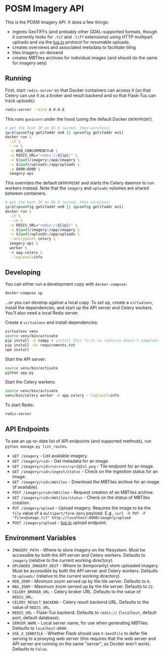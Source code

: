 # POSM Imagery API

This is the POSM Imagery API. It does a few things:

* ingests GeoTIFFs (and probably other GDAL-supported formats, though it currently looks for `.tif`
  and `.tiff` extensions) using HTTP multipart uploads and via the [tus.io](http://tus.io/) protocol
  for resumable uploads.
* creates overviews and associated metadata to facilitate tiling
* tiles imagery on-demand
* creates MBTiles archives for individual images (and should do the same for imagery sets)

## Running

First, start `redis-server` so that Docker containers can access it (so that Celery can use it as a
broker and result backend and so that Flask-Tus can track uploads):

```bash
redis-server --bind 0.0.0.0
```

This runs `gunicorn` under the hood (using the default Docker `ENTRYPOINT`).

```bash
# get the host IP on OS X (wired, then wireless)
ip=$(ipconfig getifaddr en0 || ipconfig getifaddr en1)
docker run \
  -it \
  --rm \
  -e WEB_CONCURRENCY=8 \
  -e REDIS_URL="redis://${ip}/" \
  -v $(pwd)/imagery:/app/imagery \
  -v $(pwd)/uploads:/app/uploads \
  -p 8000:8000 \
  imagery-api
```

This overrides the default `ENTRYPOINT` and starts the Celery daemon to run workers instead. Note
that the `imagery` and `uploads` volumes are shared between containers.

```bash
# get the host IP on OS X (wired, then wireless)
ip=$(ipconfig getifaddr en0 || ipconfig getifaddr en1)
docker run \
  -it \
  --rm \
  -e REDIS_URL="redis://${ip}/" \
  -v $(pwd)/imagery:/app/imagery \
  -v $(pwd)/uploads:/app/uploads \
  --entrypoint celery \
  imagery-api \
  worker \
  -A app.celery \
  --loglevel=info
```

## Developing

You can either run a development copy with `docker-compose`:

```bash
docker-compose up
```

...or you can develop against a local copy. To set up, create a `virtualenv`, install the
dependencies, and start up the API server and Celery workers. You'll also need a local Redis server.

Create a `virtualenv` and install dependencies:

```bash
virtualenv venv
source venv/bin/activate
pip install -U numpy # install this first so rasterio doesn't complain
pip install -Ur requirements.txt
npm install
```

Start the API server:

```bash
source venv/bin/activate
python app.py
```

Start the Celery workers:

```bash
source venv/bin/activate
venv/bin/celery worker -A app.celery --loglevel=info
```

To start Redis:

```bash
redis-server
```

## API Endpoints

To see an up-to-date list of API endpoints (and supported methods), run `python manage.py
list_routes`.

* `GET /imagery` - List available imagery.
* `GET /imagery/<id>` - Get metadata for an image.
* `GET /imagery/<id>/<z>/<x>/<y>[@2x].png` - Tile endpoint for an image.
* `GET /imagery/<id>/ingest/status` - Check on the ingestion status for an image.
* `GET /imagery/<id>/mbtiles` - Download the MBTiles archive for an image (if available).
* `POST /imagery/<id>/mbtiles` - Request creation of an MBTiles archive.
* `GET /imagery/<id>/mbtiles/status` - Check on the status of MBTiles creation.
* `PUT /imagery/upload` - Upload imagery. Requires the image to be the `file` value of a
  `multipart/form-data` payload. E.g., `curl -X PUT -F "file=@image.tif"
  http://localhost:8000/imagery/upload`
* `POST /imagery/upload` - [tus.io](https://tus.io/) upload endpoint.

## Environment Variables

* `IMAGERY_PATH` - Where to store imagery on the filesystem. Must be accessible by both the API
  server and Celery workers. Defaults to `imagery` (relative to the current working directory).
* `UPLOADED_IMAGERY_DEST` - Where to (temporarily) store uploaded imagery. Must be accessible by
  both the API server and Celery workers. Defaults to `uploads/` (relative to the current working
  directory).
* `MIN_ZOOM` - Minimum zoom served up by the tile server. Defaults to `0`.
* `MAX_ZOOM` - Maximum zoom served up by the tile server. Defaults to `22`.
* `CELERY_BROKER_URL` - Celery broker URL. Defaults to the value of `REDIS_URL`.
* `CELERY_RESULT_BACKEND` - Celery result backend URL. Defaults to the value of `REDIS_URL`.
* `REDIS_URL` - Flask-Tus backend. Defaults to `redis://` (`localhost`, default port, default
  database).
* `SERVER_NAME` - Local server name, for use when generating MBTiles. Defaults to `localhost:8000`.
* `USE_X_SENDFILE` - Whether Flask should use `X-Sendfile` to defer file serving to a proxying web
  server (this requires that the web server and API server are running on the same "server", so
  Docker won't work). Defaults to `False`.
